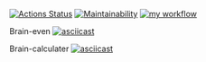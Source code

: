 [![Actions Status](https://github.com/EvillFuryCat/python-project-lvl1/workflows/hexlet-check/badge.svg)](https://github.com/EvillFuryCat/python-project-lvl1/actions) [![Maintainability](https://api.codeclimate.com/v1/badges/aeea9e0c51599cbb2e9c/maintainability)](https://codeclimate.com/github/EvillFuryCat/python-project-lvl1/maintainability) [![my workflow](https://github.com/EvillFuryCat/python-project-lvl1/actions/workflows/brain_games_workflow.yml/badge.svg)](https://github.com/EvillFuryCat/python-project-lvl1/actions/workflows/brain_games_workflow.yml)

Brain-even 
[![asciicast](https://asciinema.org/a/MXKO3EdXjqxSrafUDGlVT6A7g.svg)](https://asciinema.org/a/MXKO3EdXjqxSrafUDGlVT6A7g)

Brain-calculater
[![asciicast](https://asciinema.org/a/498361.svg)](https://asciinema.org/a/498361)